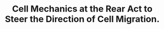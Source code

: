 ---
title: "Cell Mechanics at the Rear Act to Steer the Direction of Cell Migration."
authors: "Allen GM, Lee KC, Barnhart EL, Tsuchida MA, Wilson CA, Gutierrez E, Groisman A, Theriot JA, Mogilner A"
journal: "Cell Systems"
pub_date: "2020-09-23"
doi: "10.1016/j.cels.2020.08.008"
pmid: "32916096"
pdf: "/static/pdf/2020_allen_cell_systems.pdf"
pmcid: "PMC7530145"
---